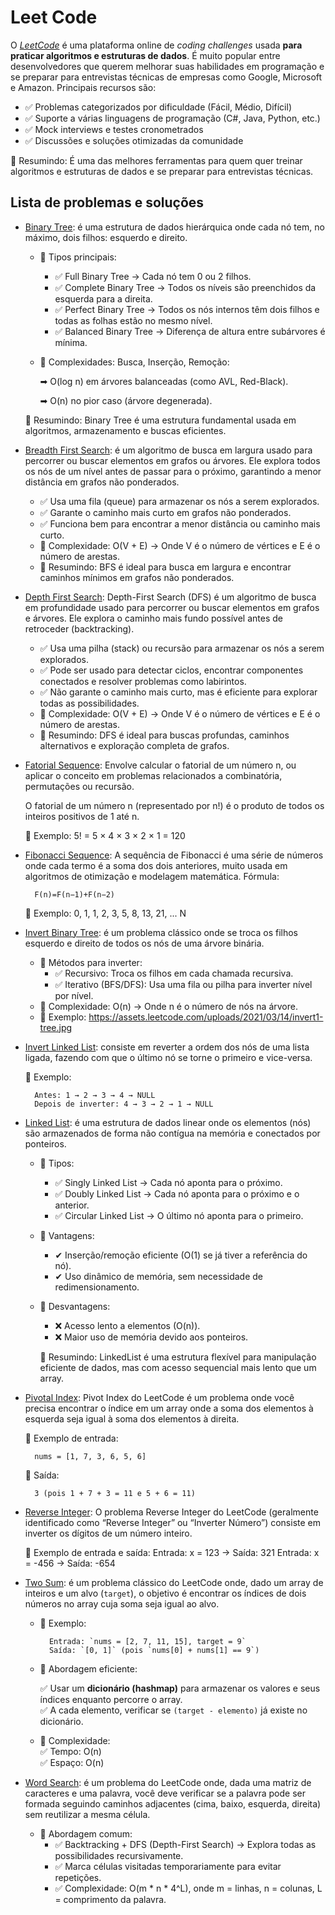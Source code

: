 # Leet Code

O [*LeetCode*](https://leetcode.com/) é uma plataforma online de *coding challenges* usada **para praticar algoritmos e estruturas de dados**. É muito popular entre desenvolvedores que querem melhorar suas habilidades em programação e se preparar para entrevistas técnicas de empresas como Google, Microsoft e Amazon. Principais recursos são:

- ✅ Problemas categorizados por dificuldade (Fácil, Médio, Difícil)
- ✅ Suporte a várias linguagens de programação (C#, Java, Python, etc.)
- ✅ Mock interviews e testes cronometrados
- ✅ Discussões e soluções otimizadas da comunidade

🚀 Resumindo: É uma das melhores ferramentas para quem quer treinar algoritmos e estruturas de dados e se preparar para entrevistas técnicas.

## Lista de problemas e soluções

- [Binary Tree](./Solutions/BinaryTree.cs): é uma estrutura de dados hierárquica onde cada nó tem, no máximo, dois filhos: esquerdo e direito.

    - 🔹 Tipos principais:
        - ✅ Full Binary Tree → Cada nó tem 0 ou 2 filhos.
        - ✅ Complete Binary Tree → Todos os níveis são preenchidos da esquerda para a direita.
        - ✅ Perfect Binary Tree → Todos os nós internos têm dois filhos e todas as folhas estão no mesmo nível.
        - ✅ Balanced Binary Tree → Diferença de altura entre subárvores é mínima.

    - 🔹 Complexidades: Busca, Inserção, Remoção:
        
        ➡ O(log n) em árvores balanceadas (como AVL, Red-Black).
        
        ➡ O(n) no pior caso (árvore degenerada).

    🚀 Resumindo: Binary Tree é uma estrutura fundamental usada em algoritmos, armazenamento e buscas eficientes.

- [Breadth First Search](./Solutions/BreadthFirstSearch.cs): é um algoritmo de busca em largura usado para percorrer ou buscar elementos em grafos ou árvores. Ele explora todos os nós de um nível antes de passar para o próximo, garantindo a menor distância em grafos não ponderados.
    - ✅ Usa uma fila (queue) para armazenar os nós a serem explorados.
    - ✅ Garante o caminho mais curto em grafos não ponderados.
    - ✅ Funciona bem para encontrar a menor distância ou caminho mais curto.
    - 🔹 Complexidade: O(V + E) → Onde V é o número de vértices e E é o número de arestas.
    - 🚀 Resumindo: BFS é ideal para busca em largura e encontrar caminhos mínimos em grafos não ponderados.

- [Depth First Search](./Solutions/DepthFirstSearch.cs): Depth-First Search (DFS) é um algoritmo de busca em profundidade usado para percorrer ou buscar elementos em grafos e árvores. Ele explora o caminho mais fundo possível antes de retroceder (backtracking).
    - ✅ Usa uma pilha (stack) ou recursão para armazenar os nós a serem explorados.
    - ✅ Pode ser usado para detectar ciclos, encontrar componentes conectados e resolver problemas como labirintos.
    - ✅ Não garante o caminho mais curto, mas é eficiente para explorar todas as possibilidades.
    - 🔹 Complexidade: O(V + E) → Onde V é o número de vértices e E é o número de arestas.
    - 🚀 Resumindo: DFS é ideal para buscas profundas, caminhos alternativos e exploração completa de grafos.

- [Fatorial Sequence](./Solutions/Fatorial.cs): Envolve calcular o fatorial de um número n, ou aplicar o conceito em problemas relacionados a combinatória, permutações ou recursão.

    O fatorial de um número n (representado por n!) é o produto de todos os inteiros positivos de 1 até n.
    
    🔹 Exemplo: 5! = 5 × 4 × 3 × 2 × 1 = 120

- [Fibonacci Sequence](./Solutions/FibonacciSequence.cs): A sequência de Fibonacci é uma série de números onde cada termo é a soma dos dois anteriores, muito usada em algoritmos de otimização e modelagem matemática. Fórmula:

        F(n)=F(n−1)+F(n−2)

    🔹 Exemplo: 0, 1, 1, 2, 3, 5, 8, 13, 21, ... N

- [Invert Binary Tree](./Solutions/InvertBinaryTree.cs): é um problema clássico onde se troca os filhos esquerdo e direito de todos os nós de uma árvore binária.
    - 🔹 Métodos para inverter:
        - ✅ Recursivo: Troca os filhos em cada chamada recursiva.
        - ✅ Iterativo (BFS/DFS): Usa uma fila ou pilha para inverter nível por nível.
    - 🔹 Complexidade: O(n) → Onde n é o número de nós na árvore.
    - 🔹 Exemplo: https://assets.leetcode.com/uploads/2021/03/14/invert1-tree.jpg

- [Invert Linked List](./Solutions/InvertLinkedList.cs): consiste em reverter a ordem dos nós de uma lista ligada, fazendo com que o último nó se torne o primeiro e vice-versa.

    🔹 Exemplo:

        Antes: 1 → 2 → 3 → 4 → NULL
        Depois de inverter: 4 → 3 → 2 → 1 → NULL

- [Linked List](./Solutions/LinkedList.cs): é uma estrutura de dados linear onde os elementos (nós) são armazenados de forma não contígua na memória e conectados por ponteiros.
    - 🔹 Tipos:
        - ✅ Singly Linked List → Cada nó aponta para o próximo.
        - ✅ Doubly Linked List → Cada nó aponta para o próximo e o anterior.
        - ✅ Circular Linked List → O último nó aponta para o primeiro.

    - 🔹 Vantagens:
        - ✔ Inserção/remoção eficiente (O(1) se já tiver a referência do nó).
        - ✔ Uso dinâmico de memória, sem necessidade de redimensionamento.

    - 🔹 Desvantagens:
        - ❌ Acesso lento a elementos (O(n)).
        - ❌ Maior uso de memória devido aos ponteiros.

        🚀 Resumindo: LinkedList é uma estrutura flexível para manipulação eficiente de dados, mas com acesso sequencial mais lento que um array.

- [Pivotal Index](./Solutions/PivoxIndex.cs): Pivot Index do LeetCode é um problema onde você precisa encontrar o índice em um array onde a soma dos elementos à esquerda seja igual à soma dos elementos à direita.

    🔹 Exemplo de entrada:

        nums = [1, 7, 3, 6, 5, 6]
    
    🔹 Saída:
    
        3 (pois 1 + 7 + 3 = 11 e 5 + 6 = 11)

- [Reverse Integer](./Solutions/ReverseInteger.cs): O problema Reverse Integer do LeetCode (geralmente identificado como “Reverse Integer” ou “Inverter Número”) consiste em inverter os dígitos de um número inteiro.

    🔹 Exemplo de entrada e saída:
        Entrada: x = 123 → Saída: 321
        Entrada: x = -456 → Saída: -654

- [Two Sum](./Solutions/TwoSum.cs): é um problema clássico do LeetCode onde, dado um array de inteiros e um alvo (`target`), o objetivo é encontrar os índices de dois números no array cuja soma seja igual ao alvo.

    - 🔹 Exemplo:

            Entrada: `nums = [2, 7, 11, 15], target = 9`  
            Saída: `[0, 1]` (pois `nums[0] + nums[1] == 9`)

    - 🔹 Abordagem eficiente: 

        ✅ Usar um **dicionário (hashmap)** para armazenar os valores e seus índices enquanto percorre o array.  
        ✅ A cada elemento, verificar se `(target - elemento)` já existe no dicionário.

    - 🔹 Complexidade:  
        ✅ Tempo: O(n)  
        ✅ Espaço: O(n)

- [Word Search](./Solutions/WordSearch.cs): é um problema do LeetCode onde, dada uma matriz de caracteres e uma palavra, você deve verificar se a palavra pode ser formada seguindo caminhos adjacentes (cima, baixo, esquerda, direita) sem reutilizar a mesma célula.
    - 🔹 Abordagem comum:
        - ✅ Backtracking + DFS (Depth-First Search) → Explora todas as possibilidades recursivamente.
        - ✅ Marca células visitadas temporariamente para evitar repetições.
        - ✅ Complexidade: O(m * n * 4^L), onde m = linhas, n = colunas, L = comprimento da palavra.